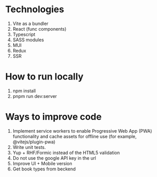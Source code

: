 # Technologies
1. Vite as a bundler
2. React (func components)
3. Typescript
4. SASS modules
5. MUI
6. Redux
7. SSR

# How to run locally
1. npm install
2. pnpm run dev:server

# Ways to improve code
1. Implement service workers to enable Progressive Web App (PWA) functionality and cache assets for offline use (for example, @vitejs/plugin-pwa)
2. Write unit tests.
3. Yup + RHF/Formic instead of the HTML5 validation
4. Do not use the google API key in the url
5. Improve UI + Mobile version
6. Get book types from beckend